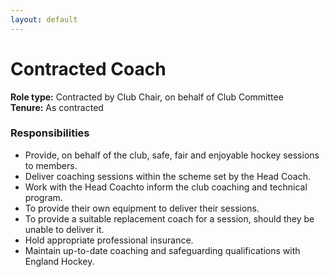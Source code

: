 ```yaml
---
layout: default
---
```


# Contracted Coach

**Role type:** Contracted by Club Chair, on behalf of Club Committee  
**Tenure:** As contracted


### Responsibilities
- Provide, on behalf of the club, safe, fair and enjoyable hockey sessions to members.  
- Deliver coaching sessions within the scheme set by the Head Coach.  
- Work with the Head Coachto inform the club coaching and technical program.  
- To provide their own equipment to deliver their sessions.  
- To provide a suitable replacement coach for a session, should they be unable to deliver it.  
- Hold appropriate professional insurance.  
- Maintain up-to-date coaching and safeguarding qualifications with England Hockey.  